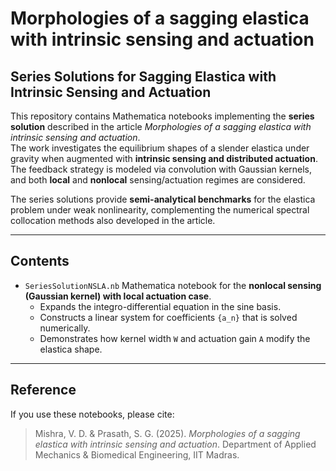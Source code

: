 # Morphologies of a sagging elastica with intrinsic sensing and actuation

## Series Solutions for Sagging Elastica with Intrinsic Sensing and Actuation

This repository contains Mathematica notebooks implementing the **series solution** described in the article *Morphologies of a sagging elastica with intrinsic sensing and actuation*.  
The work investigates the equilibrium shapes of a slender elastica under gravity when augmented with **intrinsic sensing and distributed actuation**. The feedback strategy is modeled via convolution with Gaussian kernels, and both **local** and **nonlocal** sensing/actuation regimes are considered.  

The series solutions provide **semi-analytical benchmarks** for the elastica problem under weak nonlinearity, complementing the numerical spectral collocation methods also developed in the article.  

---

## Contents

- `SeriesSolutionNSLA.nb`
  Mathematica notebook for the **nonlocal sensing (Gaussian kernel) with local actuation case**.  
  - Expands the integro-differential equation in the sine basis.  
  - Constructs a linear system for coefficients `{a_n}` that is solved numerically.  
  - Demonstrates how kernel width `W` and actuation gain `A` modify the elastica shape.  

---

## Reference

If you use these notebooks, please cite:

> Mishra, V. D. & Prasath, S. G. (2025). *Morphologies of a sagging elastica with intrinsic sensing and actuation*. Department of Applied Mechanics & Biomedical Engineering, IIT Madras.
